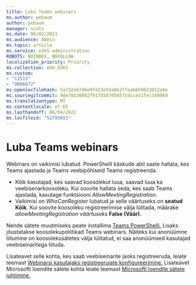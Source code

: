 ```yaml
---
title: Luba Teams webinars
ms.author: pebaum
author: pebaum
manager: scotv
ms.date: 06/02/2021
ms.audience: Admin
ms.topic: article
ms.service: o365-administration
ROBOTS: NOINDEX, NOFOLLOW
localization_priority: Priority
ms.collection: Adm_O365
ms.custom:
- "11513"
- "9006672"
ms.openlocfilehash: 5a732e6746e9fd23e54a0b2ffeabb59623012a0e
ms.sourcegitcommit: 9de78b30602f917d58705057cdcce31fec349969
ms.translationtype: MT
ms.contentlocale: et-EE
ms.lasthandoff: 06/04/2021
ms.locfileid: "52793651"
---
```

# <a name="enable-teams-webinars"></a>Luba Teams webinars

Webinars on vaikimisi lubatud. PowerShelli käskude abil saate hallata, kes Teams ajastada ja Teams veebipõhiseid Teams registreerida.

- Kõik kasutajad, kes saavad koosolekut luua, saavad luua ka veebisenarkoosoleku. Kui soovite hallata seda, kes saab Teams ajastada, kasutage funktsiooni *AllowMeetingRegistration*. 
- Vaikimisi on *WhoCanRegister* lubatud ja selle väärtuseks on **seatud Kõik**. Kui soovite koosoleku registreerimise välja lülitada, määrake *allowMeetingRegistration väärtuseks* **False (Väär).**

Nende sätete muutmiseks peate installima [Teams PowerShelli.](/microsoftteams/teams-powershell-install) Lisaks jõustatakse koosolekupoliitikad Teams webinars. Näiteks kui anonüümne liitumine on koosolekusätetes välja lülitatud, ei saa anonüümsed kasutajad veebiseinaritega liituda.

Lisateavet selle kohta, kes saab veebiseinarite jaoks registreeruda, leiate teemast [Webinarsi kasutajaks registreerujate konfigureerimine.](/microsoftteams/set-up-webinars?source=docs#configure-who-can-register-for-webinars) Lisateavet Microsofti loendite sätete kohta leiate teemast [Microsofti loendite sätete juhtimine.](/sharepoint/control-lists)